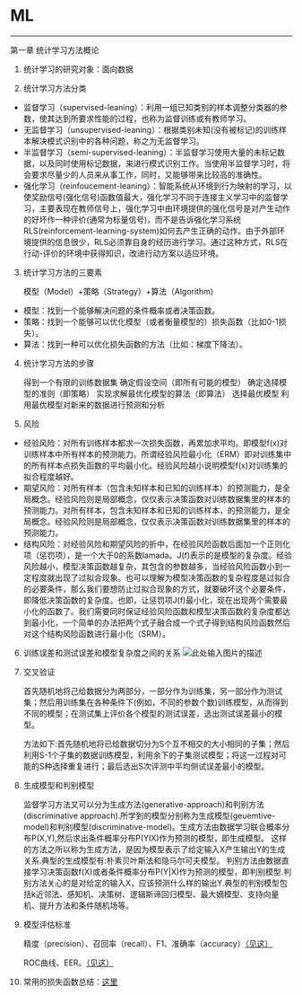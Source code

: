 ﻿# ML


---

第一章 统计学习方法概论

1. 统计学习的研究对象：面向数据

2. 统计学习方法分类

 - 监督学习（supervised-leaning）：利用一组已知类别的样本调整分类器的参数，使其达到所要求性能的过程，也称为监督训练或有教师学习。
 - 无监督学习（unsupervised-leaning）：根据类别未知(没有被标记)的训练样本解决模式识别中的各种问题，称之为无监督学习。
 - 半监督学习（semi-supervised-leaning）：半监督学习使用大量的未标记数据，以及同时使用标记数据，来进行模式识别工作。当使用半监督学习时，将会要求尽量少的人员来从事工作，同时，又能够带来比较高的准确性。
 - 强化学习（reinfoucement-leaning）：智能系统从环境到行为映射的学习，以使奖励信号(强化信号)函数值最大，强化学习不同于连接主义学习中的监督学习，主要表现在教师信号上，强化学习中由环境提供的强化信号是对产生动作的好坏作一种评价(通常为标量信号)，而不是告诉强化学习系统RLS(reinforcement-learning-system)如何去产生正确的动作。由于外部环境提供的信息很少，RLS必须靠自身的经历进行学习。通过这种方式，RLS在行动-评价的环境中获得知识，改进行动方案以适应环境。

3. 统计学习方法的三要素

    模型（Model）+策略（Strategy）+算法（Algorithm)
 - 模型：找到一个能够解决问题的条件概率或者决策函数。
 - 策略：找到一个能够可以优化模型（或者衡量模型的）损失函数（比如0-1损失）。
 - 算法：找到一种可以优化损失函数的方法（比如：梯度下降法）。

4. 统计学习方法的步骤
    
    得到一个有限的训练数据集
    确定假设空间（即所有可能的模型）
    确定选择模型的准则（即策略）
    实现求解最优化模型的算法（即算法）
    选择最优模型
    利用最优模型对新来的数据进行预测和分析

5. 风险

 - 经验风险：对所有训练样本都求一次损失函数，再累加求平均。即模型f(x)对训练样本中所有样本的预测能力。所谓经验风险最小化（ERM）即对训练集中的所有样本点损失函数的平均最小化。经验风险越小说明模型f(x)对训练集的拟合程度越好。
 - 期望风险：对所有样本（包含未知样本和已知的训练样本）的预测能力，是全局概念。经验风险则是局部概念，仅仅表示决策函数对训练数据集里的样本的预测能力。对所有样本，包含未知样本和已知的训练样本，的预测能力，是全局概念。经验风险则是局部概念，仅仅表示决策函数对训练数据集里的样本的预测能力。
 - 结构风险：对经验风险和期望风险的折中，在经验风险函数后面加一个正则化项（惩罚项），是一个大于0的系数lamada。J(f)表示的是模型的复杂度。经验风险越小，模型决策函数越复杂，其包含的参数越多，当经验风险函数小到一定程度就出现了过拟合现象。也可以理解为模型决策函数的复杂程度是过拟合的必要条件，那么我们要想防止过拟合现象的方式，就要破坏这个必要条件，即降低决策函数的复杂度。也即，让惩罚项J(f)最小化，现在出现两个需要最小化的函数了。我们需要同时保证经验风险函数和模型决策函数的复杂度都达到最小化，一个简单的办法把两个式子融合成一个式子得到结构风险函数然后对这个结构风险函数进行最小化（SRM）。

6. 训练误差和测试误差和模型复杂度之间的关系
        ![此处输入图片的描述][1]

7. 交叉验证

    首先随机地将己给数据分为两部分，一部分作为训练集，另一部分作为测试集；然后用训练集在各种条件下(例如，不同的参数个数)训练模型，从而得到不同的模型；在测试集上评价各个模型的测试误差，选出测试误差最小的模型。
    
    方法如下:首先随机地将已给数据切分为S个互不相交的大小相同的子集；然后利用S-1个子集的数据训练模型，利用余下的子集测试模型；将这一过程对可能的S种选择重复进行；最后选出S次评测中平均侧试误差最小的模型。
    
8. 生成模型和判别模型

    监督学习方法又可以分为生成方法(generative-approach)和判别方法(discriminative approach).所学到的模型分别称为生成模型(geuemtive-model)和判别模型(discriminative-model)。生成方法由数据学习联合概率分布P(X,Y),然后求出条件概率分布P(YIX)作为预测的模型，即生成模型。
    这样的方法之所以称为生成方法，是因为模型表示了给定输入X产生输出Y的生成关系.典型的生成模型有:朴素贝叶斯法和隐马尔可夫模型。
    判别方法由数据直接学习决策函数f(X)或者条件概率分布P(Y|X)作为预测的模型，即判别模型.判别方法关心的是对给定的输入X，应该预测什么样的输出Y.典型的判别模型包括k近邻法、感知机、决策树、逻辑斯谛回归模型、最大嫡模型、支持向量机、提升方法和条件随机场等。
    
9. 模型评估标准

    精度（precision）、召回率（recall）、F1、准确率（accuracy）[（见这）][2]
    
    ROC曲线、EER。[（见这）][3]

10. 常用的损失函数总结：[这里][4]


  

    

 


  [1]: http://images0.cnblogs.com/blog/790160/201507/261025547016873.png
  [2]: http://blog.sina.com.cn/s/blog_900690c60101czyo.html
  [3]: https://zh.wikipedia.org/wiki/ROC%E6%9B%B2%E7%BA%BF
  [4]: https://www.cnblogs.com/luxiao/p/5783017.html
